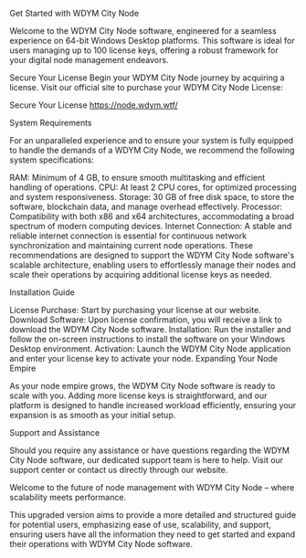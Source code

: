 Get Started with WDYM City Node

Welcome to the WDYM City Node software, engineered for a seamless experience on 64-bit Windows Desktop platforms. This software is ideal for users managing up to 100 license keys, offering a robust framework for your digital node management endeavors.

Secure Your License
Begin your WDYM City Node journey by acquiring a license. Visit our official site to purchase your WDYM City Node License:

Secure Your License https://node.wdym.wtf/

System Requirements

For an unparalleled experience and to ensure your system is fully equipped to handle the demands of a WDYM City Node, we recommend the following system specifications:

RAM: Minimum of 4 GB, to ensure smooth multitasking and efficient handling of operations.
CPU: At least 2 CPU cores, for optimized processing and system responsiveness.
Storage: 30 GB of free disk space, to store the software, blockchain data, and manage overhead effectively.
Processor: Compatibility with both x86 and x64 architectures, accommodating a broad spectrum of modern computing devices.
Internet Connection: A stable and reliable internet connection is essential for continuous network synchronization and maintaining current node operations.
These recommendations are designed to support the WDYM City Node software's scalable architecture, enabling users to effortlessly manage their nodes and scale their operations by acquiring additional license keys as needed.

Installation Guide

License Purchase: Start by purchasing your license at our website.
Download Software: Upon license confirmation, you will receive a link to download the WDYM City Node software.
Installation: Run the installer and follow the on-screen instructions to install the software on your Windows Desktop environment.
Activation: Launch the WDYM City Node application and enter your license key to activate your node.
Expanding Your Node Empire

As your node empire grows, the WDYM City Node software is ready to scale with you. Adding more license keys is straightforward, and our platform is designed to handle increased workload efficiently, ensuring your expansion is as smooth as your initial setup.

Support and Assistance

Should you require any assistance or have questions regarding the WDYM City Node software, our dedicated support team is here to help. Visit our support center or contact us directly through our website.

Welcome to the future of node management with WDYM City Node – where scalability meets performance.

This upgraded version aims to provide a more detailed and structured guide for potential users, emphasizing ease of use, scalability, and support, ensuring users have all the information they need to get started and expand their operations with WDYM City Node software.
